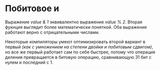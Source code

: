# Побитовое **и**

Выражение *value & 1* эквивалентно выражение *value % 2*. Вторая фукнция выглядит более математически понятной. Оба выражения работают верно
с отрицательными числами.

Некоторые компиляторы умеют оптимизировать второй вариант в первый *(как с умножением на степени двойки и побитовым сдвигом)*, но все же первый работает
сам по себе быстрее, потому что операция деления превращается в битовую операцию, сравнивающую 31 бит с нулем и последний с 1. 

